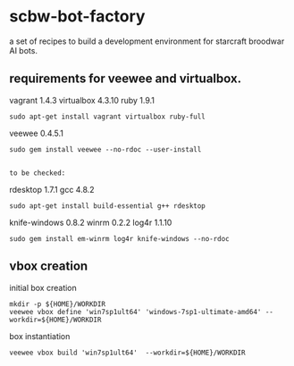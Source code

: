 # scbw-bot-factory
a set of recipes to build a development environment for starcraft broodwar AI bots.

## requirements for veewee and virtualbox.

vagrant 1.4.3 virtualbox 4.3.10 ruby 1.9.1
```
sudo apt-get install vagrant virtualbox ruby-full
```
veewee 0.4.5.1
```
sudo gem install veewee --no-rdoc --user-install


to be checked:
```
rdesktop 1.7.1 gcc 4.8.2
```
sudo apt-get install build-essential g++ rdesktop
```
knife-windows 0.8.2 winrm 0.2.2 log4r 1.1.10
```
sudo gem install em-winrm log4r knife-windows --no-rdoc
```

## vbox creation

initial box creation
```
mkdir -p ${HOME}/WORKDIR
veewee vbox define 'win7sp1ult64' 'windows-7sp1-ultimate-amd64' --workdir=${HOME}/WORKDIR
```


box instantiation
```
veewee vbox build 'win7sp1ult64'  --workdir=${HOME}/WORKDIR
```


